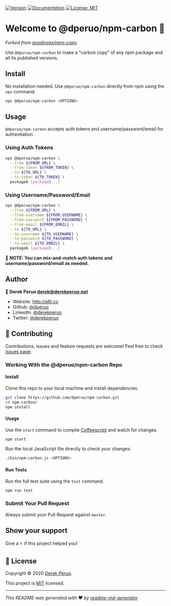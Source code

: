 [![Version](https://img.shields.io/npm/v/@dperuo/npm-carbon.svg?style=for-the-badge)](https://www.npmjs.com/package/@dperuo/npm-carbon)
[![Documentation](https://img.shields.io/badge/documentation-yes-brightgreen.svg?style=for-the-badge)](https://github.com/dperuo/npm-carbon/blob/master/README.md)
[![License: MIT](https://img.shields.io/badge/License-MIT-yellow.svg?style=for-the-badge)](https://github.com/dperuo/npm-carbon/blob/master/LICENSE)


# Welcome to @dperuo/npm-carbon 👋

_Forked from [goodeggs/npm-copy](https://github.com/goodeggs/npm-copy)._

Use `@dperuo/npm-carbon` to make a "carbon copy" of any npm package and all its published versions.


## Install
No installation needed. Use `@dperuo/npm-carbon` directly from npm using the `npx` command.

```sh
npx @dperuo/npm-carbon <OPTIONS>
```


## Usage
`@dperuo/npm-carbon` accepts auth tokens and username/password/email for authentiation.

### Using Auth Tokens
```sh
npx @dperuo/npm-carbon \
  --from ${FROM_URL} \
  --from-token ${FROM_TOKEN} \
  --to ${TO_URL} \
  --to-token ${TO_TOKEN} \
  packageA [packageB...]
```

### Using Username/Password/Email
```sh
npx @dperuo/npm-carbon \
  --from ${FROM_URL} \
  --from-username ${FROM_USERNAME} \
  --from-password ${FROM_PASSWORD} \
  --from-email ${FROM_EMAIL} \
  --to ${TO_URL} \
  --to-username ${TO_USERNAME} \
  --to-password ${TO_PASSWORD} \
  --to-email ${TO_EMAIL} \
  packageA [packageB...]
```

:dart: **NOTE: You can mix-and-match auth tokens and username/password/email as needed.**


## Author
👤 **Derek Peruo <derek@derekperuo.net>**

* Website: http://a6t.co
* Github: [@dperuo](https://github.com/dperuo)
* LinkedIn: [@derekperuo](https://linkedin.com/in/derekperuo)
* Twitter: [@derekperuo](https://twitter.com/derekperuo)


## 🤝 Contributing
Contributions, issues and feature requests are welcome! Feel free to check [issues page](https://github.com/dperuo/npm-carbon/issues).

### Working With the @dperuo/npm-carbon Repo

#### Install
Clone this repo to your local machine and install dependencies.

```sh
git clone https://github.com/dperuo/npm-carbon.git
cd npm-carbon/
npm install
```

#### Usage
Use the `start` command to compile [Coffeescript](https://coffeescript.org/) and watch for changes.

```sh
npm start
```

Run the local JavaScript file directly to check your changes.

```sh
./bin/npm-carbon.js <OPTIONS>
```

#### Run Tests
Run the full test suite using the `test` command.

```sh
npm run test
```

### Submit Your Pull Request
Always submit your Pull Request against `master`.


## Show your support
Give a ⭐️ if this project helped you!


## 📝 License
Copyright © 2020 [Derek Peruo](https://github.com/dperuo).

This project is [MIT](https://github.com/dperuo/npm-carbon/blob/master/LICENSE) licensed.

***
_This README was generated with ❤️ by [readme-md-generator](https://github.com/kefranabg/readme-md-generator)_
